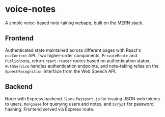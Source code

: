 # voice-notes

A simple voice-based note-taking webapp, built on the MERN stack.

## Frontend

Authenticated state maintained across different pages with React's `useContext` API. Two higher-order components, `PrivateRoute` and `PublicRoute`, return `react-router` routes based on authentication status. `AuthService` handles authentication endpoints, and note-taking relies on the `SpeechRecognition` interface from the Web Speech API.

## Backend

Node with Express backend. Uses `Passport.js` for issuing JSON web tokens to users, `Mongoose` for querying users and notes, and `bcrypt` for password hashing. Frontend served via Express route.

